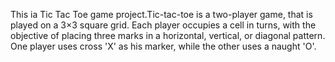 This ia Tic Tac Toe game project.Tic-tac-toe is a two-player game, that is played on a 3×3 square grid. Each player occupies a cell in turns, with the objective of placing three marks in a horizontal, vertical, or diagonal pattern. One player uses cross 'X' as his marker, while the other uses a naught 'O'.
